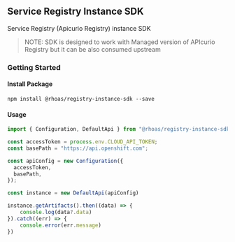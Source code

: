 ## Service Registry Instance SDK

Service Registry (Apicurio Registry) instance SDK

> NOTE: SDK is designed to work with Managed version of APIcurio Registry but it can be also consumed upstream

### Getting Started

#### Install Package

```
npm install @rhoas/registry-instance-sdk --save
```

#### Usage

```ts
import { Configuration, DefaultApi } from "@rhoas/registry-instance-sdk";

const accessToken = process.env.CLOUD_API_TOKEN;
const basePath = "https://api.openshift.com";

const apiConfig = new Configuration({
  accessToken,
  basePath,
});

const instance = new DefaultApi(apiConfig)

instance.getArtifacts().then((data) => {
    console.log(data?.data)
}).catch((err) => {
    console.error(err.message)
})
```
